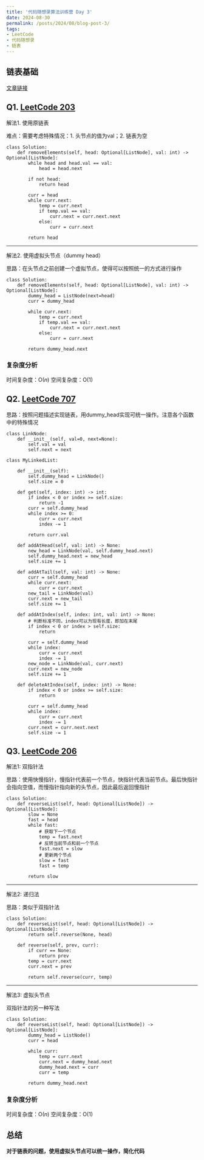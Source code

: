 ```yaml
---
title: '代码随想录算法训练营 Day 3'
date: 2024-08-30
permalink: /posts/2024/08/blog-post-3/
tags:
- LeetCode
- 代码随想录
- 链表
---
```


## 链表基础
[文章链接](https://programmercarl.com/%E9%93%BE%E8%A1%A8%E7%90%86%E8%AE%BA%E5%9F%BA%E7%A1%80.html#%E9%93%BE%E8%A1%A8%E7%9A%84%E7%B1%BB%E5%9E%8B)


## Q1. [LeetCode 203](https://leetcode.com/problems/remove-linked-list-elements/)

解法1. 使用原链表

难点：需要考虑特殊情况：1. 头节点的值为val；2. 链表为空

```
class Solution:
    def removeElements(self, head: Optional[ListNode], val: int) -> Optional[ListNode]:
        while head and head.val == val:
            head = head.next
        
        if not head:
            return head
        
        curr = head
        while curr.next:
            temp = curr.next
            if temp.val == val:
                curr.next = curr.next.next
            else:
                curr = curr.next
        
        return head
```

---

解法2. 使用虚拟头节点（dummy head）

思路：在头节点之前创建一个虚拟节点，使得可以按照统一的方式进行操作

```
class Solution:
    def removeElements(self, head: Optional[ListNode], val: int) -> Optional[ListNode]:
        dummy_head = ListNode(next=head)
        curr = dummy_head
        
        while curr.next:
            temp = curr.next
            if temp.val == val:
                curr.next = curr.next.next
            else:
                curr = curr.next
        
        return dummy_head.next
```

### 复杂度分析

时间复杂度：O($n$)
空间复杂度：O(1)

## Q2. [LeetCode 707](https://leetcode.com/problems/design-linked-list/)

思路：按照问题描述实现链表，用dummy_head实现可统一操作。注意各个函数中的特殊情况

```
class LinkNode:
    def __init__(self, val=0, next=None):
        self.val = val
        self.next = next

class MyLinkedList:

    def __init__(self):
        self.dummy_head = LinkNode()
        self.size = 0

    def get(self, index: int) -> int:
        if index < 0 or index >= self.size:
            return -1
        curr = self.dummy_head
        while index >= 0:
            curr = curr.next
            index -= 1
        
        return curr.val

    def addAtHead(self, val: int) -> None:
        new_head = LinkNode(val, self.dummy_head.next)
        self.dummy_head.next = new_head
        self.size += 1

    def addAtTail(self, val: int) -> None:
        curr = self.dummy_head
        while curr.next:
            curr = curr.next
        new_tail = LinkNode(val)
        curr.next = new_tail
        self.size += 1

    def addAtIndex(self, index: int, val: int) -> None:
        # 判断标准不同，index可以为现有长度，即加在末尾
        if index < 0 or index > self.size:
            return
        
        curr = self.dummy_head
        while index:
            curr = curr.next
            index -= 1
        new_node = LinkNode(val, curr.next)
        curr.next = new_node
        self.size += 1

    def deleteAtIndex(self, index: int) -> None:
        if index < 0 or index >= self.size:
            return
        
        curr = self.dummy_head
        while index:
            curr = curr.next
            index -= 1
        curr.next = curr.next.next
        self.size -= 1
```

## Q3. [LeetCode 206](https://leetcode.com/problems/reverse-linked-list/)

解法1: 双指针法

思路：使用快慢指针，慢指针代表前一个节点，快指针代表当前节点。最后快指针会指向空值，而慢指针指向新的头节点，因此最后返回慢指针

```
class Solution:
    def reverseList(self, head: Optional[ListNode]) -> Optional[ListNode]:
        slow = None
        fast = head
        while fast:
            # 获取下一个节点
            temp = fast.next
            # 反转当前节点和前一个节点
            fast.next = slow
            # 更新两个节点
            slow = fast
            fast = temp
        
        return slow
```

---

解法2: 递归法

思路：类似于双指针法

```
class Solution:
    def reverseList(self, head: Optional[ListNode]) -> Optional[ListNode]:
        return self.reverse(None, head)
    
    def reverse(self, prev, curr):
        if curr == None:
            return prev
        temp = curr.next
        curr.next = prev
        
        return self.reverse(curr, temp)
```

---

解法3: 虚拟头节点

双指针法的另一种写法

```
class Solution:
    def reverseList(self, head: Optional[ListNode]) -> Optional[ListNode]:
        dummy_head = ListNode()
        curr = head

        while curr:
            temp = curr.next
            curr.next = dummy_head.next
            dummy_head.next = curr
            curr = temp
        
        return dummy_head.next
```

### 复杂度分析

时间复杂度：O($n$)
空间复杂度：O(1)

## 总结

**对于链表的问题，使用虚拟头节点可以统一操作，简化代码**
